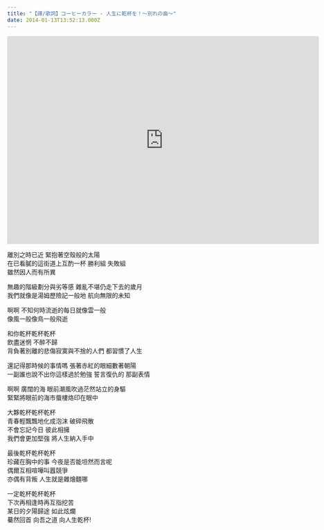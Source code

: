 ```yaml
---
title: "【譯/歌詞】コーヒーカラー - 人生に乾杯を！～別れの曲～"
date: 2014-01-13T13:52:13.000Z
---
```


<iframe width="720" height="480" src="https://www.youtube.com/embed/prmXQaZtdg4" frameborder="0" allow="accelerometer; autoplay; clipboard-write; encrypted-media; gyroscope; picture-in-picture" allowfullscreen></iframe>

離別之時已近 緊抱著空殼般的太陽
<br>在已看膩的這街道上互酌一杯 勝利組 失敗組
<br>雖然因人而有所異

無趣的階級劃分與劣等感 雜亂不堪仍走下去的歲月
<br>我們就像是湯姆歷險記一般地 航向無限的未知

啊啊 不知何時流逝的每日就像雲一般
<br>像風一般像鳥一般飛逝

和你乾杯乾杯乾杯
<br>飲盡迷惘 不醉不歸
<br>背負著別離的悲傷寂寞與不捨的人們 都習慣了人生

還記得那時候的事情嗎 張著赤紅的眼細數著朝陽
<br>一副誰也說不出你這樣過於勉強 誓言復仇的 那副表情

啊啊 廣闊的海 眼前潮風吹過茫然站立的身驅
<br>緊緊將眼前的海市蜃樓烙印在眼中

大夥乾杯乾杯乾杯
<br>青春輕飄飄地化成泡沫 破碎飛散
<br>不會忘記今日 彼此相擁
<br>我們會更加堅強 將人生納入手中

最後乾杯乾杯乾杯
<br>珍藏在胸中的事 今夜是否能坦然而言呢
<br>偶爾互相喧嘩叫囂競爭
<br>亦偶有背叛 人生就是雜燴麵哪

一定乾杯乾杯乾杯
<br>下次再相逢時再互指挖苦
<br>某日的夕陽歸途 如此炫爛
<br>驀然回首 向吾之道 向人生乾杯!
